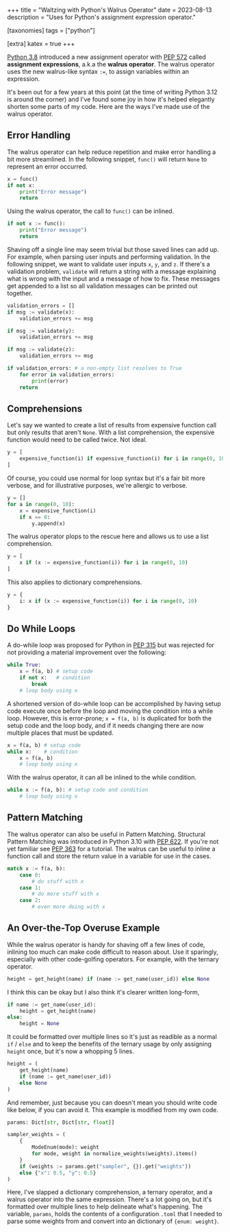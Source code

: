 +++
title = "Waltzing with Python's Walrus Operator"
date = 2023-08-13
description = "Uses for Python's assignment expression operator."

[taxonomies]
tags = ["python"]

[extra]
katex = true
+++

[Python 3.8](https://docs.python.org/3/whatsnew/3.8.html#assignment-expressions) introduced
a new assignment operator with [PEP 572](https://peps.python.org/pep-0572/) called **assignment expressions**,
a.k.a the **walrus operator**.  The walrus operator uses the new walrus-like syntax `:=`, to assign variables within an
expression.

It's been out for a few years at this point (at the time of writing Python 3.12 is around the corner) and
I've found some joy in how it's helped elegantly shorten some parts of my code.  Here are the ways I've
made use of the walrus operator.


## Error Handling
The walrus operator can help reduce repetition and make error handling a bit more streamlined.  In the
following snippet, `func()` will return `None` to represent an error occurred.

```python
x = func()
if not x:
    print("Error message")
    return
```

Using the walrus operator, the call to `func()` can be inlined.
```python
if not x := func():
    print("Error message")
    return
```

Shaving off a single line may seem trivial but those saved lines can add up.  For example, when parsing
user inputs and performing validation.  In the following snippet, we want to validate user inputs `x`, `y`,
and `z`.  If there's a validation problem, `validate` will return a string  with a message explaining what
is wrong with the input and a message of how to fix.  These messages get appended to a list so all validation
messages can be printed out together.

```python
validation_errors = []
if msg := validate(x):
    validation_errors += msg

if msg := validate(y):
    validation_errors += msg

if msg := validate(z):
    validation_errors += msg

if validation_errors: # a non-empty list resolves to True
    for error in validation_errors:
        print(error)
    return
```


## Comprehensions
Let's say we wanted to create a list of results from expensive function call but only results that aren't `None`.
With a list comprehension, the expensive function would need to be called twice.  Not ideal.
```python
y = [
    expensive_function(i) if expensive_function(i) for i in range(0, 10)
]
```

Of course, you could use normal for loop syntax but it's a fair bit more verbose, and for illustrative
purposes, we're allergic to verbose.
```python
y = []
for a in range(0, 10):
    x = expensive_function(i)
    if x == 0:
        y.append(x)
```

The walrus operator plops to the rescue here and allows us to use a list comprehension.
```python
y = [
    x if (x := expensive_function(i)) for i in range(0, 10)
]
```

This also applies to dictionary comprehensions.
```python
y = {
    i: x if (x := expensive_function(i)) for i in range(0, 10)
}
```


## Do While Loops

A do-while loop was proposed for Python in [PEP 315](https://peps.python.org/pep-0315/) but was
rejected for not providing a material improvement over the following:

```python
while True:
    x = f(a, b) # setup code
    if not x:   # condition
        break
    # loop body using x
```

A shortened version of do-while loop can be accomplished by having setup code execute once before the loop
and moving the condition into a while loop.  However, this is error-prone; `x = f(a, b)`
is duplicated for both the setup code and the loop body, and if it needs changing there are now multiple
places that must be updated.
```python
x = f(a, b) # setup code
while x:    # condition
    x = f(a, b)
    # loop body using x
```

With the walrus operator, it can all be inlined to the while condition.
```python
while x := f(a, b): # setup code and condition
    # loop body using x
```


## Pattern Matching
The walrus operator can also be useful in Pattern Matching.  Structural Pattern Matching
was introduced in Python 3.10 with [PEP 622](https://peps.python.org/pep-0622/).  If you're not yet
familiar see [PEP 363](https://peps.python.org/pep-0636/) for a tutorial.  The walrus can be useful
to inline a function call and store the return value in a variable for use in the cases.

```python
match x := f(a, b):
    case 0:
        # do stuff with x
    case 1:
        # do more stuff with x
    case 2:
        # even more doing with x
```


## An Over-the-Top Overuse Example
While the walrus operator is handy for shaving off a few lines of code, inlining too much can make
code difficult to reason about.  Use it sparingly, especially with other code-golfing operators.
For example, with the ternary operator.

```python
height = get_height(name) if (name := get_name(user_id)) else None
```

I think this can be okay but I also think it's clearer written long-form,
```python
if name := get_name(user_id):
    height = get_height(name)
else:
    height = None
```

It could be formatted over multiple lines so it's just as readible as a normal `if` / `else` and
to keep the benefits of the ternary usage by only assigning `height` once, but it's now a whopping
5 lines.
```python
height = (
    get_height(name)
    if (name := get_name(user_id))
    else None
)
```

And remember, just because you can doesn't mean you should write code like below, if you can avoid
it.  This example is modified from my own code.
```python
params: Dict[str, Dict[str, float]]

sampler_weights = (
    {
        ModeEnum(mode): weight
        for mode, weight in normalize_weights(weights).items()
    }
    if (weights := params.get("sampler", {}).get("weights"))
    else {"x": 0.5, "y": 0.5}
)
```
Here, I've slapped a dictionary comprehension, a ternary operator, and a walrus operator into the
same expression.  There's a lot going on, but it's formatted over multiple lines to help delineate
what's happening.  The variable, `params`, holds the contents of a configuration `.toml` that I
needed to parse some weights from and convert into an dictionary of `{enum: weight}`.
